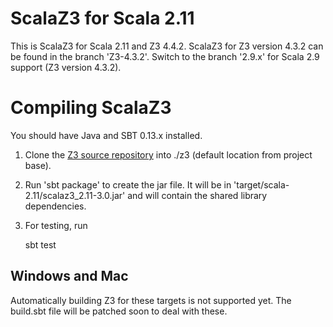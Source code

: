 ScalaZ3 for Scala 2.11
======================

This is ScalaZ3 for Scala 2.11 and Z3 4.4.2.
ScalaZ3 for Z3 version 4.3.2 can be found in the
branch 'Z3-4.3.2'. Switch to the branch '2.9.x' for
Scala 2.9 support (Z3 version 4.3.2).

Compiling ScalaZ3
=================

You should have Java and SBT 0.13.x installed.

1) Clone the [Z3 source repository](https://github.com/Z3Prover/z3.git) into
./z3 (default location from project base).

2) Run 'sbt package' to create the jar file. It will be in
'target/scala-2.11/scalaz3\_2.11-3.0.jar' and will contain the shared library
dependencies.

3) For testing, run

    sbt test

Windows and Mac
----------------------

Automatically building Z3 for these targets is not supported yet.
The build.sbt file will be patched soon to deal with these.
